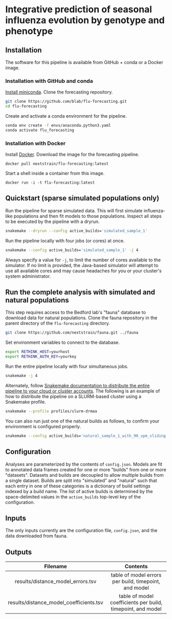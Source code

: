 # Integrative prediction of seasonal influenza evolution by genotype and phenotype

## Installation

The software for this pipeline is available from GitHub + conda or a Docker image.

### Installation with GitHub and conda

[Install miniconda](https://conda.io/miniconda.html).
Clone the forecasting repository.

```bash
git clone https://github.com/blab/flu-forecasting.git
cd flu-forecasting
```

Create and activate a conda environment for the pipeline.

```bash
conda env create -f envs/anaconda.python3.yaml
conda activate flu_forecasting
```

### Installation with Docker

Install [Docker](https://www.docker.com/).
Download the image for the forecasting pipeline.

```
docker pull nextstrain/flu-forecasting:latest
```

Start a shell inside a container from this image.

```
docker run -i -t flu-forecasting:latest
```

## Quickstart (sparse simulated populations only)

Run the pipeline for sparse simulated data.
This will first simulate influenza-like populations and then fit models to those populations.
Inspect all steps to be executed by the pipeline with a dryrun.

```bash
snakemake --dryrun --config active_builds='simulated_sample_1'
```

Run the pipeline locally with four jobs (or cores) at once.

```bash
snakemake --config active_builds='simulated_sample_1' -j 4
```

Always specify a value for `-j`, to limit the number of cores available to the simulator.
If no limit is provided, the Java-based simulator will attempt to use all available cores and may cause headaches for you or your cluster's system administrator.

## Run the complete analysis with simulated and natural populations

This step requires access to the Bedford lab's "fauna" database to download data for natural populations.
Clone the fauna repository in the parent directory of the `flu-forecasting` directory.

```bash
git clone https://github.com/nextstrain/fauna.git ../fauna
```

Set environment variables to connect to the database.

```bash
export RETHINK_HOST=yourhost
export RETHINK_AUTH_KEY=yourkey
```

Run the entire pipeline locally with four simultaneous jobs.

```bash
snakemake -j 4
```

Alternately, follow [Snakemake documentation to distribute the entire pipeline to your cloud or cluster accounts](https://snakemake.readthedocs.io/en/stable/executing/cluster-cloud.html).
The following is an example of how to distribute the pipeline on a SLURM-based cluster using a Snakemake profile.

```bash
snakemake --profile profiles/slurm-drmaa
```

You can also run just one of the natural builds as follows, to confirm your environment is configured properly.

```bash
snakemake --config active_builds='natural_sample_1_with_90_vpm_sliding' -j 4
```

## Configuration

Analyses are parameterized by the contents of `config.json`.
Models are fit to annotated data frames created for one or more "builds" from one or more "datasets".
Datasets and builds are decoupled to allow multiple builds from a single dataset.
Builds are split into "simulated" and "natural" such that each entry in one of these categories is a dictionary of build settings indexed by a build name.
The list of active builds is determined by the space-delimited values in the `active_builds` top-level key of the configuration.

## Inputs

The only inputs currently are the configuration file, `config.json`, and the data downloaded from fauna.

## Outputs

| Filename | Contents |
|:---:|:---:|
| results/distance_model_errors.tsv | table of model errors per build, timepoint, and model |
| results/distance_model_coefficients.tsv | table of model coefficients per build, timepoint, and model |

